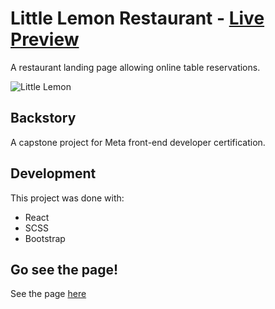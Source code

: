 # Little Lemon Restaurant - [Live Preview](https://little-lemon-chg.vercel.app/)
A restaurant landing page allowing online table reservations.

![Little Lemon](https://github.com/Pilvorm/little-lemon/assets/86703782/8d7cd26a-5871-4b13-ae50-f793b4527f3c)

## Backstory
A capstone project for Meta front-end developer certification.  

## Development
This project was done with:
- React
- SCSS
- Bootstrap

## Go see the page!
See the page [here](https://little-lemon-chg.vercel.app/)
